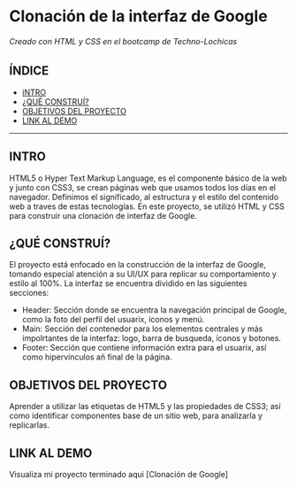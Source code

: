 # Clonación de la interfaz de Google
###### Creado con HTML y CSS en el bootcamp de Techno-Lochicas

## ÍNDICE
* [iNTRO](https://github.com/FattiimaLopezz/Google-Clone/blob/main/README.md#intro)
* [¿QUÉ CONSTRUÍ?](https://github.com/FattiimaLopezz/Google-Clone/blob/main/README.md#qu%C3%A9-constru%C3%AD)
* [OBJETIVOS DEL PROYECTO](https://github.com/FattiimaLopezz/Google-Clone/blob/main/README.md#objetivos-del-proyecto)
* [LINK AL DEMO](https://github.com/FattiimaLopezz/Google-Clone/blob/main/README.md#link-al-demo)

***

## INTRO
HTML5 o Hyper Text Markup Language, es el componente básico de la web y junto con CSS3, se crean páginas web que usamos todos los días en el navegador. Definimos el significado, al estructura y el estilo del contenido web a traves de estas tecnologías.
En este proyecto, se utilizó HTML y CSS para construir una clonación de interfaz de Google.

## ¿QUÉ CONSTRUÍ?
El proyecto está enfocado en la construcción de la interfaz de Google, tomando especial atención a su UI/UX para replicar su comportamiento y estilo al 100%. La interfaz se encuentra dividido en las siguientes secciones:
* Header: Sección donde se encuentra la navegación principal de Google, como la foto del perfil del usuarix, íconos y menú.
* Main: Sección del contenedor para los elementos centrales y más impolrtantes de la interfaz: logo, barra de busqueda, íconos y botones.
* Footer: Sección que contiene información extra para el usuarix, así como hipervínculos añ final de la página.

## OBJETIVOS DEL PROYECTO
Aprender a utilizar las etiquetas de HTML5 y las propiedades de CSS3; así como identificar componentes base de un sitio web, para analizarla y replicarlas.

## LINK AL DEMO
Visualiza mi proyecto terminado aqui [Clonación de Google]
